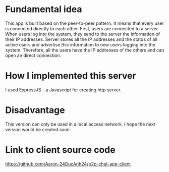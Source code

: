# Fundamental idea
This app is built based on the peer-to-peer pattern. It means that every user is connected directly to each other. First, users are connected to a server. When users log into the system, they send to the server the information of their IP addresses. Server stores all the IP addresses and the status of all active users and advertise this information to new users logging into the system. Therefore, all the users have the IP addresses of the others and can open an direct connection.

# How I implemented this server
I used ExpressJS - a Javascript for creating http server.

# Disadvantage
This version can only be used in a local access network. I hope the next version would be created soon.

# Link to client source code
https://github.com/Aaron-24DucAnh24/p2p-chat-app-client
